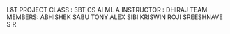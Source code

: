 L&T PROJECT 
CLASS : 3BT CS AI ML A
INSTRUCTOR : DHIRAJ
TEAM MEMBERS: 
    ABHISHEK SABU
    TONY ALEX SIBI
    KRISWIN ROJI
    SREESHNAVE S R
